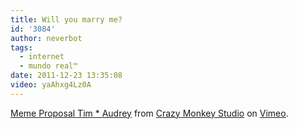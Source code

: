 ```yaml
---
title: Will you marry me?
id: '3084'
author: neverbot
tags:
  - internet
  - mundo real™
date: 2011-12-23 13:35:08
video: yaAhxg4Lz0A
---
```


[Meme Proposal Tim \* Audrey](http://vimeo.com/33507366) from [Crazy Monkey Studio](http://vimeo.com/crazymonkey) on [Vimeo](http://vimeo.com).